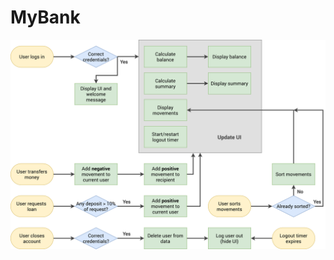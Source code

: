 # MyBank
![FlowChart](https://github.com/HossamGamalElhelw/MyBank/blob/main/images/Bankist-flowchart.png)
